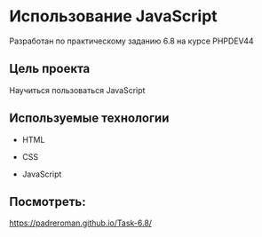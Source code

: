 # Использование JavaScript 

Разработан по практическому заданию 6.8 на курсе PHPDEV44

## Цель проекта
Научиться пользоваться JavaScript


## Используемые технологии

* HTML

* CSS

* JavaScript 

## Посмотреть: 

https://padreroman.github.io/Task-6.8/
